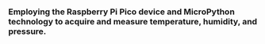 ### Employing the Raspberry Pi Pico device and MicroPython technology to acquire and measure temperature, humidity, and pressure.
